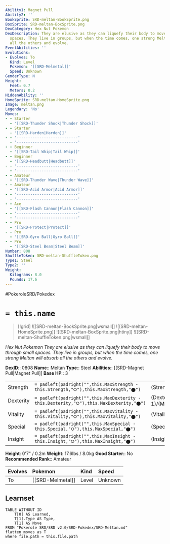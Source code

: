 ```yaml
---
Ability1: Magnet Pull
Ability2: ''
BookSprite: SRD-meltan-BookSprite.png
BoxSprite: SRD-meltan-BoxSprite.png
DexCategory: Hex Nut Pokemon
DexDescription: They are elusive as they can liquefy their body to move through small
  spaces. They live in groups, but when the time comes, one strong Meltan will absorb
  all the others and evolve.
EventAbilities: ''
Evolutions:
- Evolves: To
  Kind: Level
  Pokemon: '[[SRD-Melmetal]]'
  Speed: Unknown
GenderType: N
Height:
  Feet: 0.7
  Meters: 0.2
HiddenAbility: ''
HomeSprite: SRD-meltan-HomeSprite.png
Image: meltan.png
Legendary: 'No'
Moves:
- - Starter
  - '[[SRD-Thunder Shock|Thunder Shock]]'
- - Starter
  - '[[SRD-Harden|Harden]]'
- - '---------------------------'
  - '---------------------------'
- - Beginner
  - '[[SRD-Tail Whip|Tail Whip]]'
- - Beginner
  - '[[SRD-Headbutt|Headbutt]]'
- - '---------------------------'
  - '---------------------------'
- - Amateur
  - '[[SRD-Thunder Wave|Thunder Wave]]'
- - Amateur
  - '[[SRD-Acid Armor|Acid Armor]]'
- - '---------------------------'
  - '---------------------------'
- - Ace
  - '[[SRD-Flash Cannon|Flash Cannon]]'
- - '---------------------------'
  - '---------------------------'
- - Pro
  - '[[SRD-Protect|Protect]]'
- - Pro
  - '[[SRD-Gyro Ball|Gyro Ball]]'
- - Pro
  - '[[SRD-Steel Beam|Steel Beam]]'
Number: 808
ShuffleToken: SRD-meltan-ShuffleToken.png
Type1: Steel
Type2: ''
Weight:
  Kilograms: 8.0
  Pounds: 17.6
---
```


#PokeroleSRD/Pokedex

# `= this.name`

> [!grid]
> ![[SRD-meltan-BookSprite.png|wsmall]]
> ![[SRD-meltan-HomeSprite.png]]
> ![[SRD-meltan-BoxSprite.png|htiny]]
> ![[SRD-meltan-ShuffleToken.png|wsmall]]


*Hex Nut Pokemon*
*They are elusive as they can liquefy their body to move through small spaces. They live in groups, but when the time comes, one strong Meltan will absorb all the others and evolve.*

**DexID**:: 0808
**Name**:: Meltan
**Type**:: Steel
**Abilities**:: [[SRD-Magnet Pull|Magnet Pull]]
**Base HP**:: 3

|           |                                                                                        |                                          |
| --------- | -------------------------------------------------------------------------------------- | ---------------------------------------- |
| Strength  | `= padleft(padright("",this.MaxStrength - this.Strength,"⭘"),this.MaxStrength,"⬤")`    | (Strength::2)/(MaxStrength::4)   |
| Dexterity | `= padleft(padright("",this.MaxDexterity - this.Dexterity,"⭘"),this.MaxDexterity,"⬤")` | (Dexterity:: 1)/(MaxDexterity::3) |
| Vitality  | `= padleft(padright("",this.MaxVitality - this.Vitality,"⭘"),this.MaxVitality,"⬤")`    | (Vitality::2)/(MaxVitality::4)   |
| Special   | `= padleft(padright("",this.MaxSpecial - this.Special,"⭘"),this.MaxSpecial,"⬤")`       | (Special::2)/(MaxSpecial::4)     |
| Insight   | `= padleft(padright("",this.MaxInsight - this.Insight,"⭘"),this.MaxInsight,"⬤")`       | (Insight::1)/(MaxInsight::3)     |

**Height**: 0'7" / 0.2m
**Weight**: 17.6lbs / 8.0kg
**Good Starter**:: No
**Recommended Rank**:: Amateur

| Evolves   | Pokemon          | Kind   | Speed   |
|:----------|:-----------------|:-------|:--------|
| To        | [[SRD-Melmetal]] | Level  | Unknown |

## Learnset

```dataview
TABLE WITHOUT ID
    T[0] AS Learned,
    T[1].Type AS Type,
    T[1] AS Move
FROM "Pokerole SRD/SRD v2.0/SRD-Pokedex/SRD-Meltan.md"
flatten moves as T
where file.path = this.file.path
```
